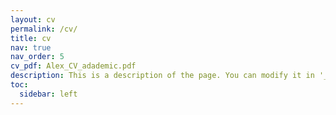 ```yaml
---
layout: cv
permalink: /cv/
title: cv
nav: true
nav_order: 5
cv_pdf: Alex_CV_adademic.pdf
description: This is a description of the page. You can modify it in '_pages/cv.md'. You can also change or remove the top pdf download button.
toc:
  sidebar: left
---
```

